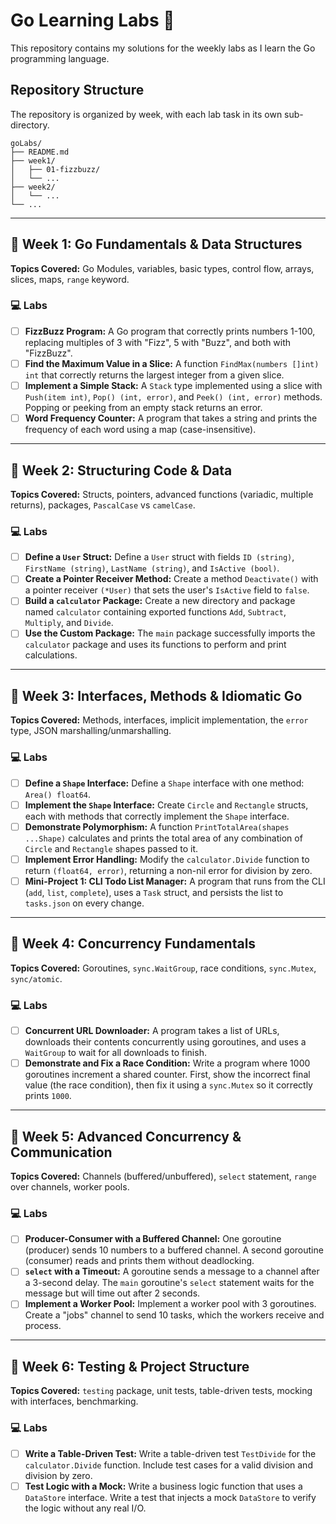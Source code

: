 # Go Learning Labs 🚀

This repository contains my solutions for the weekly labs as I learn the Go programming language.

## Repository Structure

The repository is organized by week, with each lab task in its own sub-directory.

    goLabs/
    ├── README.md
    ├── week1/
    │   ├── 01-fizzbuzz/
    │   └── ...
    ├── week2/
    │   └── ...
    └── ...

---

## 🎯 Week 1: Go Fundamentals & Data Structures

**Topics Covered:** Go Modules, variables, basic types, control flow, arrays, slices, maps, `range` keyword.

### 💻 Labs

- [ ] **FizzBuzz Program:** A Go program that correctly prints numbers 1-100, replacing multiples of 3 with "Fizz", 5 with "Buzz", and both with "FizzBuzz".
- [ ] **Find the Maximum Value in a Slice:** A function `FindMax(numbers []int) int` that correctly returns the largest integer from a given slice.
- [ ] **Implement a Simple Stack:** A `Stack` type implemented using a slice with `Push(item int)`, `Pop() (int, error)`, and `Peek() (int, error)` methods. Popping or peeking from an empty stack returns an error.
- [ ] **Word Frequency Counter:** A program that takes a string and prints the frequency of each word using a map (case-insensitive).

---

## 🎯 Week 2: Structuring Code & Data

**Topics Covered:** Structs, pointers, advanced functions (variadic, multiple returns), packages, `PascalCase` vs `camelCase`.

### 💻 Labs

- [ ] **Define a `User` Struct:** Define a `User` struct with fields `ID (string)`, `FirstName (string)`, `LastName (string)`, and `IsActive (bool)`.
- [ ] **Create a Pointer Receiver Method:** Create a method `Deactivate()` with a pointer receiver `(*User)` that sets the user's `IsActive` field to `false`.
- [ ] **Build a `calculator` Package:** Create a new directory and package named `calculator` containing exported functions `Add`, `Subtract`, `Multiply`, and `Divide`.
- [ ] **Use the Custom Package:** The `main` package successfully imports the `calculator` package and uses its functions to perform and print calculations.

---

## 🎯 Week 3: Interfaces, Methods & Idiomatic Go

**Topics Covered:** Methods, interfaces, implicit implementation, the `error` type, JSON marshalling/unmarshalling.

### 💻 Labs

- [ ] **Define a `Shape` Interface:** Define a `Shape` interface with one method: `Area() float64`.
- [ ] **Implement the `Shape` Interface:** Create `Circle` and `Rectangle` structs, each with methods that correctly implement the `Shape` interface.
- [ ] **Demonstrate Polymorphism:** A function `PrintTotalArea(shapes ...Shape)` calculates and prints the total area of any combination of `Circle` and `Rectangle` shapes passed to it.
- [ ] **Implement Error Handling:** Modify the `calculator.Divide` function to return `(float64, error)`, returning a non-nil error for division by zero.
- [ ] **Mini-Project 1: CLI Todo List Manager:** A program that runs from the CLI (`add`, `list`, `complete`), uses a `Task` struct, and persists the list to `tasks.json` on every change.

---

## 🎯 Week 4: Concurrency Fundamentals

**Topics Covered:** Goroutines, `sync.WaitGroup`, race conditions, `sync.Mutex`, `sync/atomic`.

### 💻 Labs

- [ ] **Concurrent URL Downloader:** A program takes a list of URLs, downloads their contents concurrently using goroutines, and uses a `WaitGroup` to wait for all downloads to finish.
- [ ] **Demonstrate and Fix a Race Condition:** Write a program where 1000 goroutines increment a shared counter. First, show the incorrect final value (the race condition), then fix it using a `sync.Mutex` so it correctly prints `1000`.

---

## 🎯 Week 5: Advanced Concurrency & Communication

**Topics Covered:** Channels (buffered/unbuffered), `select` statement, `range` over channels, worker pools.

### 💻 Labs

- [ ] **Producer-Consumer with a Buffered Channel:** One goroutine (producer) sends 10 numbers to a buffered channel. A second goroutine (consumer) reads and prints them without deadlocking.
- [ ] **`select` with a Timeout:** A goroutine sends a message to a channel after a 3-second delay. The `main` goroutine's `select` statement waits for the message but will time out after 2 seconds.
- [ ] **Implement a Worker Pool:** Implement a worker pool with 3 goroutines. Create a "jobs" channel to send 10 tasks, which the workers receive and process.

---

## 🎯 Week 6: Testing & Project Structure

**Topics Covered:** `testing` package, unit tests, table-driven tests, mocking with interfaces, benchmarking.

### 💻 Labs

- [ ] **Write a Table-Driven Test:** Write a table-driven test `TestDivide` for the `calculator.Divide` function. Include test cases for a valid division and division by zero.
- [ ] **Test Logic with a Mock:** Write a business logic function that uses a `DataStore` interface. Write a test that injects a mock `DataStore` to verify the logic without any real I/O.
